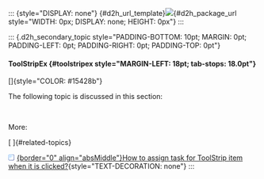 ::: {style="DISPLAY: none"}
[](ms-xhelp:///?Id=d2h_url_template){#d2h_url_template}![](!package_url!){#d2h_package_url style="WIDTH: 0px; DISPLAY: none; HEIGHT: 0px"}
:::

::: {.d2h_secondary_topic style="PADDING-BOTTOM: 10pt; MARGIN: 0pt; PADDING-LEFT: 0pt; PADDING-RIGHT: 0pt; PADDING-TOP: 0pt"}
#### ToolStripEx {#toolstripex style="MARGIN-LEFT: 18pt; tab-stops: 18.0pt"}

[]{style="COLOR: #15428b"} 

The following topic is discussed in this section:

 

More:

[ ]{#related-topics}

[![](button.gif){border="0" align="absMiddle"}How to assign task for ToolStrip item when it is clicked?](ms-xhelp:///?Id=c6cd8ad8-37c8-48fe-8811-9f15d5ab5d66){style="TEXT-DECORATION: none"}
:::

